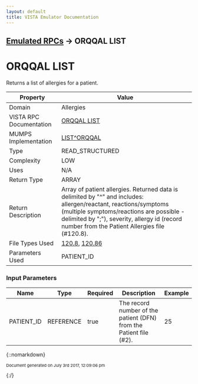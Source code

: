 ```yaml
---
layout: default
title: VISTA Emulator Documentation
---
```


## [Emulated RPCs](TableOfContents) &#8594; ORQQAL LIST
# ORQQAL LIST

Returns a list of allergies for a patient.

Property | Value
--- | ---
Domain | Allergies
VISTA RPC Documentation | [ORQQAL LIST](../VISTARPC/ORQQAL_LIST)
MUMPS Implementation | [LIST^ORQQAL](http://code.osehra.org/dox/Routine_ORQQAL_source.html)
Type | READ_STRUCTURED
Complexity | LOW
Uses | N/A
Return Type | ARRAY
Return Description | Array of patient allergies.  Returned data is delimited by "^" and includes: allergen/reactant, reactions/symptoms (multiple symptoms/reactions are possible - delimited by ";"), severity, allergy id (record number from the Patient Allergies file (#120.8).
File Types Used | [120.8](../VDM/Patient_Allergies-120_8), [120.86](../VDM/Adverse_Reaction_Assessment-120_86)
Parameters Used | PATIENT_ID


### Input Parameters

Name | Type | Required | Description | Example
--- | --- | --- | --- | ---
PATIENT_ID | REFERENCE | true | The record number of the patient (DFN) from the Patient file (#2). | 25

{::nomarkdown} <br/><p style="font-size: 11px">Document generated on July 3rd 2017, 12:09:06 pm</p>{:/}